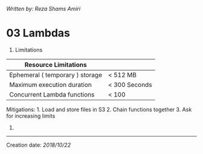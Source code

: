 _Written by: Reza Shams Amiri_

# 03 Lambdas
1. Limitations  

| Resource Limitations |  |
| -------------------- | --- |
| Ephemeral ( temporary ) storage | < 512 MB |
| Maximum execution duration | < 300 Seconds |
| Concurrent Lambda functions | < 100 |

Mitigations:
    1. Load and store files in S3
    2. Chain functions together
    3. Ask for increasing limits

1.


- - -

Creation date: _2018/10/22_